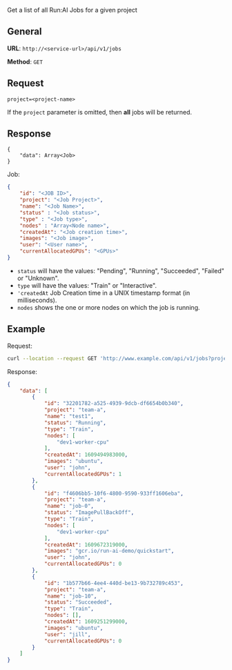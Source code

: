 Get a list of all Run:AI Jobs for a given project

## General

__URL__:  `http://<service-url>/api/v1/jobs`

__Method__: `GET`

## Request

```
project=<project-name>
```

If the `project` parameter is omitted, then __all__ jobs will be returned. 


## Response 
```
{
    "data": Array<Job>
}
```

Job:

``` json
{
    "id": "<JOB ID>",
    "project": "<Job Project>",
    "name": "<Job Name>",
    "status" : "<Job status>",
    "type" : "<Job type>",
    "nodes" : "Array<Node name>",
    "createdAt": "<Job creation time>",
    "images": "<Job image>",
    "user": "<User name>",
    "currentAllocatedGPUs": "<GPUs>"
}

```

* `status` will have the values: "Pending", "Running", "Succeeded", "Failed" or "Unknown".
* `type` will have the values: "Train" or "Interactive".
* `'createdAt` Job Creation time in a UNIX timestamp format (in milliseconds).
* `nodes` shows the one or more nodes on which the job is running.

## Example

Request:

``` bash
curl --location --request GET 'http://www.example.com/api/v1/jobs?project=team-a'
```

Response:

``` json
{
    "data": [
        {
            "id": "32201782-a525-4939-9dcb-df6654b0b340",
            "project": "team-a",
            "name": "test1",
            "status": "Running",
            "type": "Train",
            "nodes": [
                "dev1-worker-cpu"
            ],
            "createdAt": 1609494983000,
            "images": "ubuntu",
            "user": "john",
            "currentAllocatedGPUs": 1
        },
        {
            "id": "f4606bb5-10f6-4800-9590-933ff1606eba",
            "project": "team-a",
            "name": "job-0",
            "status": "ImagePullBackOff",
            "type": "Train",
            "nodes": [
                "dev1-worker-cpu"
            ],
            "createdAt": 1609672319000,
            "images": "gcr.io/run-ai-demo/quickstart",
            "user": "john",
            "currentAllocatedGPUs": 0
        },
        {
            "id": "1b577b66-4ee4-440d-be13-9b732789c453",
            "project": "team-a",
            "name": "job-10",
            "status": "Succeeded",
            "type": "Train",
            "nodes": [],
            "createdAt": 1609251299000,
            "images": "ubuntu",
            "user": "jill",
            "currentAllocatedGPUs": 0
        }
    ]
}
```

